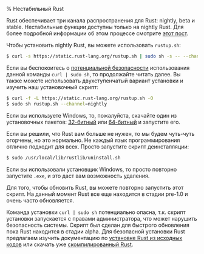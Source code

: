 % Нестабильный Rust

Rust обеспечивает три канала распространения для Rust: nightly, beta и stable.
Нестабильные функции доступны только на nightly Rust. Для более подробной
информации об этом процессе смотрите [этот пост](http://blog.rust-lang.org/2014/10/30/Stability.html).

Чтобы установить nightly Rust, вы можете использовать `rustup.sh`:

```bash
$ curl -s https://static.rust-lang.org/rustup.sh | sudo sh -s -- --channel=nightly
```

Если вы беспокоитесь о [потенциальной безопасности](http://curlpipesh.tumblr.com/)
использования данной команды `curl | sudo sh`, то продолжайте читать далее. Вы
также можете использовать двухступенчатый вариант установки и изучить наш
установочный скрипт:

```bash
$ curl -f -L https://static.rust-lang.org/rustup.sh -O
$ sudo sh rustup.sh --channel=nightly
```

Если вы используете Windows, то, пожалуйста, скачайте один из установочных
пакетов: [32-битный](https://static.rust-lang.org/dist/rust-nightly-i686-pc-windows-gnu.exe)
или [64-битный](https://static.rust-lang.org/dist/rust-nightly-x86_64-pc-windows-gnu.exe)
и запустите его.

Если вы решили, что Rust вам больше не нужен, то мы будем чуть-чуть огорчены, но
это нормально. Не каждый язык программирования отлично подходит для всех. Просто
запустите скрипт деинсталляции:

```bash
$ sudo /usr/local/lib/rustlib/uninstall.sh
```

Если вы использовали установщик Windows, то просто повторно запустите `.exe`, и
это даст вам возможность удаления.

Для того, чтобы обновить Rust, вы можете повторно запустить этот скрипт. На
данный момент Rust все еще находится в стадии pre-1.0 и очень часто обновляется.

Команда установки `curl | sudo sh` потенциально опасна, т.к. скрипт установки
запускается с правами администратора, что может нарушить безопасность системы.
Скрипт был сделан для быстрого обновления пока Rust находится в стадии alpha.
Для безопасной установки Rust предлагаем изучить документацию по [установке Rust из исходных кодов](https://github.com/rust-lang/rust#building-from-source)
или скачать уже [скомпилированный Rust](http://www.rust-lang.org/install.html).

